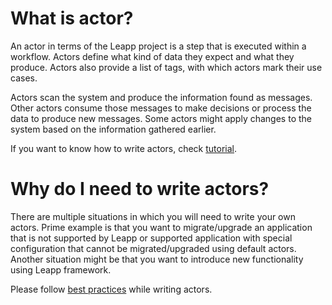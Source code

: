 # What is actor?
An actor in terms of the Leapp project is a step that is executed within a workflow. Actors define what kind of data they expect and what they produce. Actors also provide a list of tags, with which actors mark their use cases.

Actors scan the system and produce the information found as messages. Other actors consume those messages to make decisions or process the data to produce new messages. Some actors might apply changes to the system based on the information gathered earlier.

If you want to know how to write actors, check [tutorial](http://leapp.readthedocs.io/en/latest/tutorials.html).


# Why do I need to write actors?
There are multiple situations in which you will need to write your own actors. Prime example is that you want to migrate/upgrade an application that is not supported by Leapp or supported application with special configuration that cannot be migrated/upgraded using default actors.
Another situation might be that you want to introduce new functionality using Leapp framework.

Please follow [best practices](http://leapp.readthedocs.io/en/latest/best-practises.html) while writing actors. 


